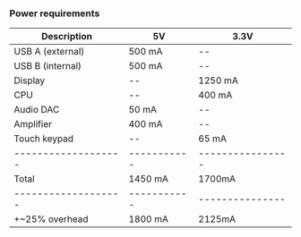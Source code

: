 ### Power requirements ###

Description        | 5V        |  3.3V
-------------------|-----------|----------------
USB A (external)   | 500 mA    | --
USB B (internal)   | 500 mA    | --
Display            | --        | 1250 mA
CPU                | --        | 400 mA
Audio DAC          | 50 mA     | --
Amplifier          | 400 mA    | --
Touch keypad       | --        | 65 mA
-------------------|-----------|----------------
Total              | 1450 mA   | 1700mA
-------------------|-----------|---------------
+~25% overhead     | 1800 mA   | 2125mA